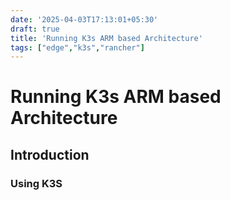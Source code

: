 ```yaml
---
date: '2025-04-03T17:13:01+05:30'
draft: true
title: 'Running K3s ARM based Architecture'
tags: ["edge","k3s","rancher"]
---
```

# Running K3s ARM based Architecture

## Introduction 

### Using K3S


###